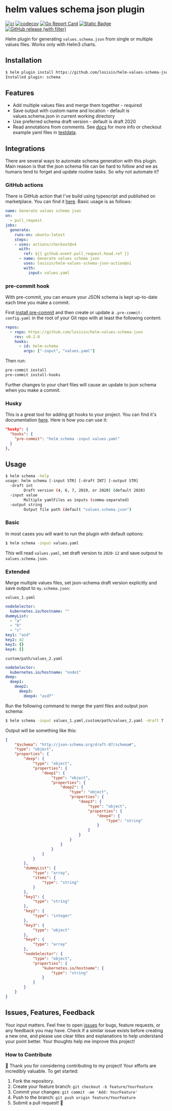 # helm values schema json plugin

[![ci](https://github.com/losisin/helm-values-schema-json/actions/workflows/ci.yaml/badge.svg)](https://github.com/losisin/helm-values-schema-json/actions/workflows/ci.yaml)
[![codecov](https://codecov.io/gh/losisin/helm-values-schema-json/graph/badge.svg?token=0QQVCFJH84)](https://codecov.io/gh/losisin/helm-values-schema-json)
[![Go Report Card](https://goreportcard.com/badge/github.com/losisin/helm-values-schema-json)](https://goreportcard.com/report/github.com/losisin/helm-values-schema-json)
[![Static Badge](https://img.shields.io/badge/licence%20-%20MIT-green)](https://github.com/losisin/helm-values-schema-json/blob/main/LICENSE)
[![GitHub release (with filter)](https://img.shields.io/github/v/release/losisin/helm-values-schema-json)](https://github.com/losisin/helm-values-schema-json/releases)


Helm plugin for generating `values.schema.json` from single or multiple values files. Works only with Helm3 charts.

## Installation

```bash
$ helm plugin install https://github.com/losisin/helm-values-schema-json.git
Installed plugin: schema
```

## Features

- Add multiple values files and merge them together - required
- Save output with custom name and location - default is values.schema.json in current working directory
- Use preferred schema draft version - default is draft 2020
- Read annotations from comments. See [docs](https://github.com/losisin/helm-values-schema-json/tree/main/docs) for more info or checkout example yaml files in [testdata](https://github.com/losisin/helm-values-schema-json/tree/main/testdata).

## Integrations

There are several ways to automate schema generation with this plugin. Main reason is that the json schema file can be hard to follow and we as humans tend to forget and update routine tasks. So why not automate it?

### GitHub actions

There is GitHub action that I've build using typescript and published on marketplace. You can find it [here](https://github.com/marketplace/actions/helm-values-schema-json-action). Basic usage is as follows:

```yaml
name: Generate values schema json
on:
  - pull_request
jobs:
  generate:
    runs-on: ubuntu-latest
    steps:
    - uses: actions/checkout@v4
      with:
        ref: ${{ github.event.pull_request.head.ref }}
      - name: Generate values schema json
        uses: losisin/helm-values-schema-json-action@v1
        with:
          input: values.yaml
```

### pre-commit hook

With pre-commit, you can ensure your JSON schema is kept up-to-date each time you make a commit.

First [install pre-commit](https://pre-commit.com/#install) and then create or update a `.pre-commit-config.yaml` in the root of your Git repo with at least the following content:

```yaml
repos:
  - repo: https://github.com/losisin/helm-values-schema-json
    rev: v0.2.0
    hooks:
      - id: helm-schema
        args: ["-input", "values.yaml"]
```

Then run:

```bash
pre-commit install
pre-commit install-hooks
```

Further changes to your chart files will cause an update to json schema when you make a commit.

### Husky

This is a great tool for adding git hooks to your project. You can find it's documentation [here](https://typicode.github.io/husky/). Here is how you can use it:

```json
"husky": {
  "hooks": {
    "pre-commit": "helm schema -input values.yaml"
  }
},
```

## Usage

```bash
$ helm schema -help
usage: helm schema [-input STR] [-draft INT] [-output STR]
  -draft int
    	Draft version (4, 6, 7, 2019, or 2020) (default 2020)
  -input value
    	Multiple yamlFiles as inputs (comma-separated)
  -output string
    	Output file path (default "values.schema.json")
```

### Basic

In most cases you will want to run the plugin with default options:

```bash
$ helm schema -input values.yaml
```

This will read `values.yaml`, set draft version to `2020-12` and save outpout to `values.schema.json`.

### Extended

Merge multiple values files, set json-schema draft version explicitly and save output to `my.schema.json`:

`values_1.yaml`

```yaml
nodeSelector:
  kubernetes.io/hostname: ""
dummyList:
  - "a"
  - "b"
  - "c"
key1: "asd"
key2: 42
key3: {}
key4: []
```

`custom/path/values_2.yaml`

```yaml
nodeSelector:
  kubernetes.io/hostname: "node1"
deep:
  deep1:
    deep2:
      deep3:
        deep4: "asdf"
```

Run the following command to merge the yaml files and output json schema:

```bash
$ helm schema -input values_1.yaml,custom/path/values_2.yaml -draft 7 -output my.schema.json
```

Output will be something like this:

```json
{
    "$schema": "http://json-schema.org/draft-07/schema#",
    "type": "object",
    "properties": {
        "deep": {
            "type": "object",
            "properties": {
                "deep1": {
                    "type": "object",
                    "properties": {
                        "deep2": {
                            "type": "object",
                            "properties": {
                                "deep3": {
                                    "type": "object",
                                    "properties": {
                                        "deep4": {
                                            "type": "string"
                                        }
                                    }
                                }
                            }
                        }
                    }
                }
            }
        },
        "dummyList": {
            "type": "array",
            "items": {
                "type": "string"
            }
        },
        "key1": {
            "type": "string"
        },
        "key2": {
            "type": "integer"
        },
        "key3": {
            "type": "object"
        },
        "key4": {
            "type": "array"
        },
        "nodeSelector": {
            "type": "object",
            "properties": {
                "kubernetes.io/hostname": {
                    "type": "string"
                }
            }
        }
    }
}
```

## Issues, Features, Feedback

Your input matters. Feel free to open [issues](https://github.com/losisin/helm-values-schema-json/issues) for bugs, feature requests, or any feedback you may have. Check if a similar issue exists before creating a new one, and please use clear titles and explanations to help understand your point better. Your thoughts help me improve this project!

### How to Contribute

🌟 Thank you for considering contributing to my project! Your efforts are incredibly valuable. To get started:
1. Fork the repository.
2. Create your feature branch: `git checkout -b feature/YourFeature`
3. Commit your changes: `git commit -am 'Add: YourFeature'`
4. Push to the branch: `git push origin feature/YourFeature`
5. Submit a pull request! 🚀
